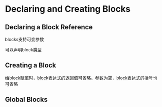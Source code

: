 # Declaring and Creating Blocks

## Declaring a Block Reference

blocks支持可变参数

可以声明block类型

## Creating a Block

给block赋值时，block表达式的返回值可省略。参数为空，block表达式的括号也可省略

## Global Blocks



